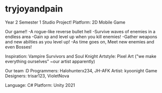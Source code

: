 # tryjoyandpain
Year 2 Semester 1 Studio Project! Platform: 2D Mobile Game

Our game!!
-A rogue-like reverse bullet hell
-Survive waves of enemies in a endless area
-Gain xp and level up when you kill enemies!
-Gather weapons and new abilties as you level up!
-As time goes on, Meet new enemies and even Bosses! 

Inspiration: Vampire Survivors and Soul Knight
Artstyle: Pixel Art ("we make everything ourselves" ~our artist apparently)

Our team :D
Programmers: Halohunterx234, JH-AFK
Artist: kyoonight
Game Designers: trisar123, VioletNova

Language: C#
Platform: Unity 2021

